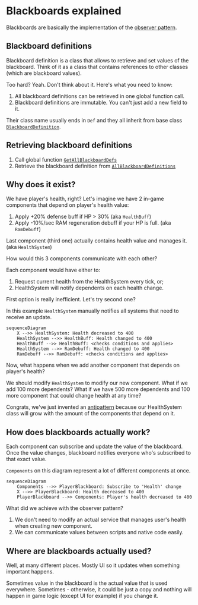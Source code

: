 # Blackboards explained

Blackboards are basically the implementation of the [observer pattern](https://refactoring.guru/design-patterns/observer).

## Blackboard definitions

Blackboard definition is a class that allows to retrieve and set values of the blackboard.
Think of it as a class that contains references to other classes (which are blackboard values).

Too hard? Yeah. Don't think about it. Here's what you need to know:
1. All blackboard definitions can be retrieved in one global function call.
2. Blackboard definitions are immutable. You can't just add a new field to it.

Their class name usually ends in `Def` and they all inherit from base class [`BlackboardDefinition`](https://nativedb.red4ext.com/c/8663493686253995).

## Retrieving blackboard definitions

1. Call global function [`GetAllBlackboardDefs`](GetAllBlackboardDefs.md)
2. Retrieve the blackboard definition from [`AllBlackboardDefinitions`](https://nativedb.red4ext.com/c/1281419738661963)

## Why does it exist?

We have player's health, right? Let's imagine we have 2 in-game components that depend on player's health value:

1. Apply +20% defense buff if HP > 30% (aka `HealthBuff`)
2. Apply -10%/sec RAM regeneration debuff if your HP is full. (aka `RamDebuff`)

Last component (third one) actually contains health value and manages it. (aka `HealthSystem`)

How would this 3 components communicate with each other?

Each component would have either to:
1. Request current health from the HealthSystem every tick, or;
2. HealthSystem will notify dependents on each health change.

First option is really inefficient. Let's try second one? 

In this example `HealthSystem` manually notifies all systems that need to receive an update.

```mermaid
sequenceDiagram
    X -->> HealthSystem: Health decreased to 400
    HealthSystem -->> HealthBuff: Health changed to 400
    HealthBuff -->> HealthBuff: <checks conditions and applies>
    HealthSystem -->> RamDebuff: Health changed to 400
    RamDebuff -->> RamDebuff: <checks conditions and applies>
```

Now, what happens when we add another component that depends on player's health?

We should modify `HealthSystem` to modify our new component. What if we add 100 more dependents?
What if we have 500 more dependents and 100 more component that could change health at any time?

Congrats, we've just invented an [antipattern](https://en.wikipedia.org/wiki/Anti-pattern) because our HealthSystem class will grow with the amount of the components that depend on it.

## How does blackboards actually work?

Each component can subscribe and update the value of the blackboard. Once the value changes, blackboard notifies everyone who's subscribed to that exact value.

`Components` on this diagram represent a lot of different components at once.

```mermaid
sequenceDiagram
    Components -->> PlayerBlackboard: Subscribe to 'Health' change
    X -->> PlayerBlackboard: Health decreased to 400
    PlayerBlackboard -->> Components: Player's health decreased to 400
```

What did we achieve with the observer pattern?
1. We don't need to modify an actual service that manages user's health when creating new component.
2. We can communicate values between scripts and native code easily.

## Where are blackboards actually used?

Well, at many different places. Mostly UI so it updates when something important happens.

Sometimes value in the blackboard is the actual value that is used everywhere. Sometimes - otherwise, it could be just a copy and nothing will happen in game logic (except UI for example) if you change it.

